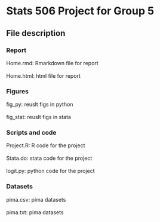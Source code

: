 # Stats 506 Project for Group 5

## File description

### Report
Home.rmd: Rmarkdown file for report<br>  
Home.html: html file for report<br> 

### Figures
fig_py: reuslt figs in python<br>  
fig_stat: reuslt figs in stata<br>  

### Scripts and code
Project.R: R code for the project<br>  
Stata.do: stata code for the project<br>  
logit.py: python code for the project<br> 

### Datasets
pima.csv: pima datasets<br>  
pima.txt: pima datasets<br>  
